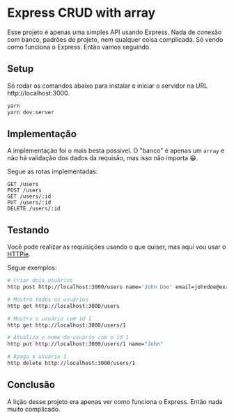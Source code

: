 # Express CRUD with array

Esse projeto é apenas uma simples API usando Express. Nada de conexão com
banco, padrões de projeto, nem qualquer coisa complicada. Só vendo como
funciona o Express. Então vamos seguindo.

## Setup

Só rodar os comandos abaixo para instalar e iniciar o servidor na URL
http://localhost:3000.

```sh
yarn
yarn dev:server
```

## Implementação

A implementação foi o mais besta possível. O "banco" é apenas um `array` e não
há validação dos dados da requisão, mas isso não importa 😁.

Segue as rotas implementadas:

```
GET /users
POST /users
GET /users/:id
PUT /users/:id
DELETE /users/:id
```

## Testando

Você pode realizar as requisições usando o que quiser, mas aqui vou usar o
[HTTPie](https://httpie.org/).

Segue exemplos:

```sh
# Criar dois usuários
http post http://localhost:3000/users name='John Doe' email=johndoe@example.com

# Mostra todos os usuários
http get http://localhost:3000/users

# Mostra o usuário com id 1
http get http://localhost:3000/users/1

# Atualiza o nome do usuário com o id 1
http put http://localhost:3000/users/1 name="John"

# Apaga o usuário 1
http delete http://localhost:3000/users/1
```

## Conclusão

A lição desse projeto era apenas ver como funciona o Express. Então nada muito
complicado.
